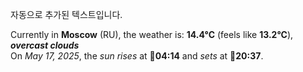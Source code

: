 
자동으로 추가된 텍스트입니다.

<!--START_SECTION:weather:moscow-->
Currently in **Moscow** (RU), the weather is: **14.4°C** (feels like **13.2°C**), ***overcast clouds***<br/>
On *May 17, 2025*, the *sun rises* at 🌅**04:14** and *sets* at 🌇**20:37**.
<!--END_SECTION:weather-->
